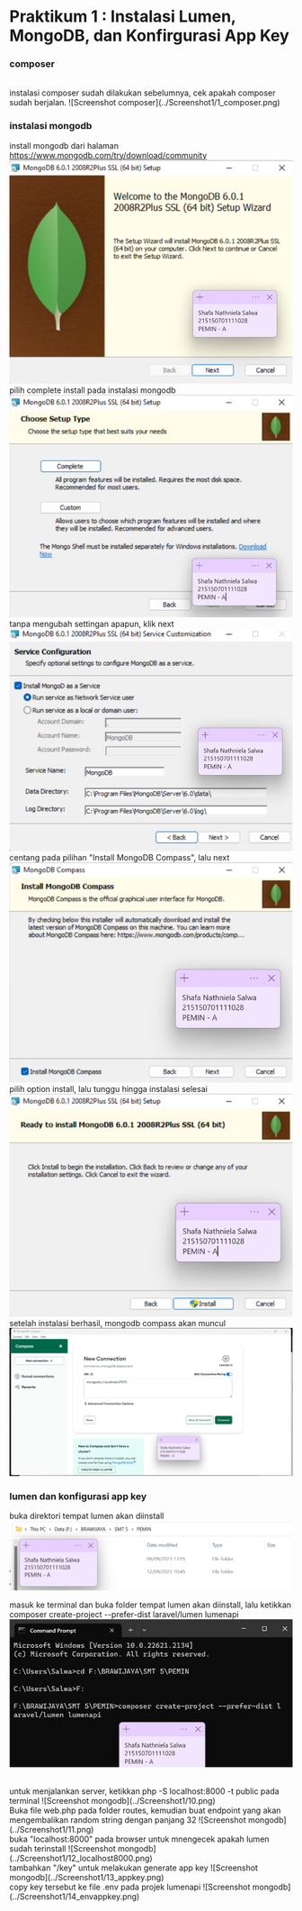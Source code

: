# Praktikum 1 : Instalasi Lumen, MongoDB, dan Konfirgurasi App Key

### composer 
<br>
instalasi composer sudah dilakukan sebelumnya, cek apakah composer sudah berjalan.
![Screenshot composer](../Screenshot1/1_composer.png)

### instalasi mongodb
install mongodb dari halaman https://www.mongodb.com/try/download/community 
![Screenshot mongodb](../Screenshot1/2_mongodb.png)
<br>
pilih complete install pada instalasi mongodb
![Screenshot mongodb](../Screenshot1/3_mongodb.png)
<br>
tanpa mengubah settingan apapun, klik next
![Screenshot mongodb](../Screenshot1/4_mongodb.png)
<br>
centang pada pilihan "Install MongoDB Compass", lalu next
![Screenshot mongodb](../Screenshot1/5_mongodb.png)
<br>
pilih option install, lalu tunggu hingga instalasi selesai
![Screenshot mongodb](../Screenshot1/6_mongodb.png)
<br>
setelah instalasi berhasil, mongodb compass akan muncul
![Screenshot mongodb](../Screenshot1/7_mongodb.png)

### lumen dan konfigurasi app key
buka direktori tempat lumen akan diinstall
![Screenshot mongodb](../Screenshot1/8.png)
<br>

masuk ke terminal dan buka folder tempat lumen akan diinstall, lalu ketikkan composer create-project --prefer-dist laravel/lumen lumenapi 
![Screenshot mongodb](../Screenshot1/9.png)

<br>
untuk menjalankan server, ketikkan php -S localhost:8000 -t public pada terminal
![Screenshot mongodb](../Screenshot1/10.png)

<br>
Buka file web.php pada folder routes, kemudian buat endpoint yang akan mengembalikan random string dengan panjang 32
![Screenshot mongodb](../Screenshot1/11.png)

<br>
buka "localhost:8000" pada browser untuk mnengecek apakah lumen sudah terinstall
![Screenshot mongodb](../Screenshot1/12_localhost8000.png)

<br>
tambahkan "/key" untuk melakukan generate app key
![Screenshot mongodb](../Screenshot1/13_appkey.png)

<br>
copy key tersebut ke file .env pada projek lumenapi
![Screenshot mongodb](../Screenshot1/14_envappkey.png)
